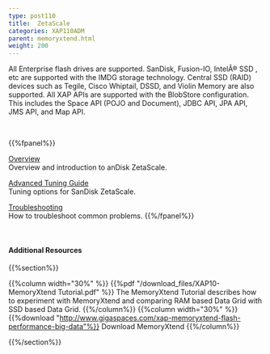 ```yaml
---
type: post110
title:  ZetaScale
categories: XAP110ADM
parent: memoryxtend.html
weight: 200
---
```



All Enterprise flash drives are supported. SanDisk, Fusion-IO, IntelÂ® SSD , etc are supported with the IMDG storage technology. Central SSD (RAID) devices such as Tegile, Cisco Whiptail, DSSD, and Violin Memory are also supported.
All XAP APIs are supported with the BlobStore configuration. This includes the Space API (POJO and Document), JDBC API, JPA API, JMS API, and Map API.

<br>

{{%fpanel%}}

[Overview](./memoryxtend-ssd-overview.html)<br>
Overview and introduction to anDisk ZetaScale.

[Advanced Tuning Guide](./memoryxtend-ssd-tuning-guide.html)<br>
Tuning options for SanDisk ZetaScale.

[Troubleshooting](./memoryxtend-ssd-trouble-shooting.html)<br>
How to troubleshoot common problems.
{{%/fpanel%}}

<br>

#### Additional Resources

{{%section%}}

{{%column width="30%"  %}}
{{%pdf "/download_files/XAP10-MemoryXtend Tutorial.pdf" %}}
The MemoryXtend Tutorial describes how to experiment with MemoryXtend and comparing RAM based Data Grid with SSD based Data Grid.
{{%/column%}}
{{%column width="30%"  %}}
{{%download "http://www.gigaspaces.com/xap-memoryxtend-flash-performance-big-data"%}}  Download MemoryXtend
{{%/column%}}

{{%/section%}}

